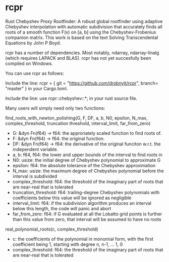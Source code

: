 # rcpr
Rust Chebyshev Proxy Rootfinder: A robust global rootfinder using adaptive Chebyshev interpolation with automatic subdivision that accurately finds all roots of a smooth function F(x) on [a, b] using the Chebyshev-Frobenius companion matrix. This work is based on the text Solving Transcendental Equations by John P Boyd.

rcpr has a number of dependencies. Most notably, ndarray, ndarray-linalg (which requires LAPACK and BLAS). rcpr has not yet succesfully been compiled on Windows.

You can use rcpr as follows:

Include the line:
  rcpr = { git = "https://github.com/drobnyjt/rcpr", branch= "master" }
in your Cargo.toml.

Include the line:
use rcpr::chebyshev::*;
in your rust source file.

Many users will simply need only two functions: 

find_roots_with_newton_polishing(G, F, DF, a, b, N0, epsilon, N_max, complex_threshold, truncation threshold, interval_limit, far_from_zero)

* G: &dyn Fn(f64) -> f64: the approriately scaled function to find roots of.
* F: &dyn Fn(f64) -> f64: the original function.
* DF: &dyn Fn(f64) -> f64: the derivative of the original funciton w.r.t. the independent variable.
* a, b: f64, f64: the lower and upper bounds of the interval to find roots in
* N0: usize: the initial degree of Chebyshev polynomial to approximate G
* epsilon: f64: the absolute tolerance of the Chebyshev approximation
* N_max: usize: the maximum degree of Chebyshev polynomial before the interval is subdivided
* complex_threshold: f64: the threshold of the imaginary part of roots that are near-real that is tolerated
* truncation_threshold: f64: trailing-degree Chebyshev polynomials with coefficients below this value will be ignored as negligible
* interval_limit: f64: if the subdivision algorithm produces an interval below this length, the code will panic and abort
* far_from_zero: f64: if G evaluated at all the Lobatto grid points is further than this value from zero, that interval will be assumed to have no roots

real_polynomial_roots(c, complex_threshold)

* c: the coefficients of the polynomial in monomial form, with the first coefficient being 1, starting with degree n, n-1, ... 1, 0
* complex_threshold: f64: the threshold of the imaginary part of roots that are near-real that is tolerated
